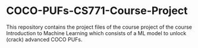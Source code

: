 # COCO-PUFs-CS771-Course-Project
This repository contains the project files of the course project of the course Introduction to Machine Learning which consists of a ML model to unlock (crack) advanced COCO PUFs.
